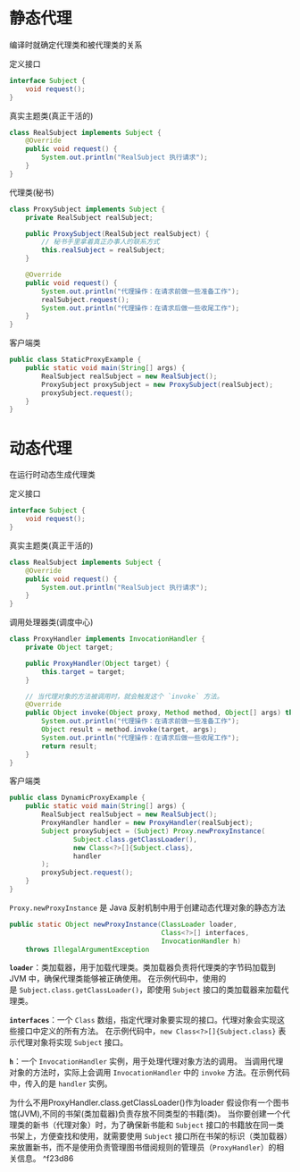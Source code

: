 # 静态代理

编译时就确定代理类和被代理类的关系

定义接口
``` java
interface Subject {
    void request();
}
```

真实主题类(真正干活的)
```java
class RealSubject implements Subject {
    @Override
    public void request() {
        System.out.println("RealSubject 执行请求");
    }
}
```

代理类(秘书)
``` java
class ProxySubject implements Subject {
    private RealSubject realSubject;

    public ProxySubject(RealSubject realSubject) {
	    // 秘书手里拿着真正办事人的联系方式
        this.realSubject = realSubject;
    }

    @Override
    public void request() {
        System.out.println("代理操作：在请求前做一些准备工作");
        realSubject.request();
        System.out.println("代理操作：在请求后做一些收尾工作");
    }
}
```

客户端类
```java
public class StaticProxyExample {
    public static void main(String[] args) {
        RealSubject realSubject = new RealSubject();
        ProxySubject proxySubject = new ProxySubject(realSubject);
        proxySubject.request();
    }
}
```

# 动态代理

在运行时动态生成代理类

定义接口
```java
interface Subject {
    void request();
}
```

真实主题类(真正干活的)
```java
class RealSubject implements Subject {
    @Override
    public void request() {
        System.out.println("RealSubject 执行请求");
    }
}
```

调用处理器类(调度中心)
```java
class ProxyHandler implements InvocationHandler {
    private Object target;

    public ProxyHandler(Object target) {
        this.target = target;
    }

	// 当代理对象的方法被调用时，就会触发这个 `invoke` 方法。
    @Override
    public Object invoke(Object proxy, Method method, Object[] args) throws Throwable {
        System.out.println("代理操作：在请求前做一些准备工作");
        Object result = method.invoke(target, args);
        System.out.println("代理操作：在请求后做一些收尾工作");
        return result;
    }
}
```

客户端类
```java
public class DynamicProxyExample {
    public static void main(String[] args) {
        RealSubject realSubject = new RealSubject();
        ProxyHandler handler = new ProxyHandler(realSubject);
        Subject proxySubject = (Subject) Proxy.newProxyInstance(
                Subject.class.getClassLoader(),
                new Class<?>[]{Subject.class},
                handler
        );
        proxySubject.request();
    }
}
```

`Proxy.newProxyInstance` 是 Java 反射机制中用于创建动态代理对象的静态方法

```java
public static Object newProxyInstance(ClassLoader loader,
                                      Class<?>[] interfaces,
                                      InvocationHandler h)
    throws IllegalArgumentException
```

**`loader`**：类加载器，用于加载代理类。类加载器负责将代理类的字节码加载到 JVM 中，确保代理类能够被正确使用。
在示例代码中，使用的是 `Subject.class.getClassLoader()`，即使用 `Subject` 接口的类加载器来加载代理类。

**`interfaces`**：一个 `Class` 数组，指定代理对象要实现的接口。代理对象会实现这些接口中定义的所有方法。
在示例代码中，`new Class<?>[]{Subject.class}` 表示代理对象将实现 `Subject` 接口。

**`h`**：一个 `InvocationHandler` 实例，用于处理代理对象方法的调用。
当调用代理对象的方法时，实际上会调用 `InvocationHandler` 中的 `invoke` 方法。在示例代码中，传入的是 `handler` 实例。

为什么不用ProxyHandler.class.getClassLoader()作为loader
假设你有一个图书馆(JVM),不同的书架(类加载器)负责存放不同类型的书籍(类)。
当你要创建一个代理类的新书（代理对象）时，为了确保新书能和 `Subject` 接口的书籍放在同一类书架上，方便查找和使用，就需要使用 `Subject` 接口所在书架的标识（类加载器）来放置新书，而不是使用负责管理图书借阅规则的管理员（`ProxyHandler`）的相关信息。 ^f23d86